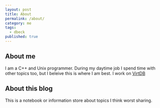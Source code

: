 ```yaml
---
layout: post
title: About
permalink: /about/
category: me
tags: 
  - dbeck
published: true
---
```



## About me
I am a C++ and Unix programmer. During my daytime job I spend time with other topics too, but I beleive this is where I am best. I work on [VirtDB](http://www.virtdb.com)

## About this blog
This is a notebook or information store about topics I think worst sharing.